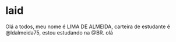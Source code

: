 # laid
Olá a todos, meu nome é LIMA DE ALMEIDA, carteira de estudante é @ldalmeida75, estou estudando na @BR. olá
